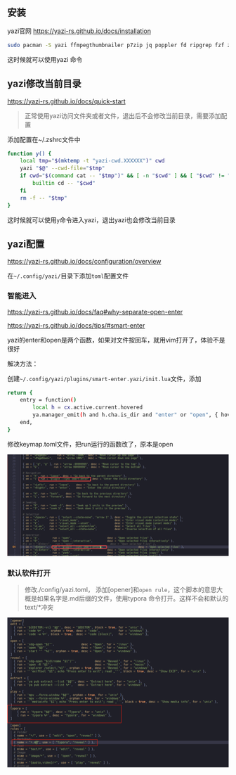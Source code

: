 ## 安装

yazi官网  https://yazi-rs.github.io/docs/installation

```bash
sudo pacman -S yazi ffmpegthumbnailer p7zip jq poppler fd ripgrep fzf zoxide imagemagick
```

这时候就可以使用yazi 命令

## yazi修改当前目录

https://yazi-rs.github.io/docs/quick-start

>  正常使用yazi访问文件夹或者文件，退出后不会修改当前目录，需要添加配置

添加配置在~/.zshrc文件中

```bash
function y() {
	local tmp="$(mktemp -t "yazi-cwd.XXXXXX")" cwd
	yazi "$@" --cwd-file="$tmp"
	if cwd="$(command cat -- "$tmp")" && [ -n "$cwd" ] && [ "$cwd" != "$PWD" ]; then
		builtin cd -- "$cwd"
	fi
	rm -f -- "$tmp"
}
```

这时候就可以使用`y`命令进入yazi，退出yazi也会修改当前目录

## yazi配置

https://yazi-rs.github.io/docs/configuration/overview

在`~/.config/yazi/`目录下添加`toml`配置文件

### 智能进入

https://yazi-rs.github.io/docs/faq#why-separate-open-enter

https://yazi-rs.github.io/docs/tips/#smart-enter

yazi的enter和open是两个函数，如果对文件按回车，就用vim打开了，体验不是很好

解决方法：

创建`~/.config/yazi/plugins/smart-enter.yazi/init.lua`文件，添加

```bash
return {
	entry = function()
		local h = cx.active.current.hovered
		ya.manager_emit(h and h.cha.is_dir and "enter" or "open", { hovered = true })
	end,
}
```

修改keymap.toml文件，把run运行的函数改了，原本是open

![image-20241028155054413](picture/image-20241028155054413.png)



### 默认软件打开

> 修改./config/yazi.toml， 添加[opener]和`open rule`，这个脚本的意思大概是如果名字是.md后缀的文件，使用typora 命令打开。这样不会和默认的text/*冲突

![image-20241226205542447](picture/image-20241226205542447.png)
